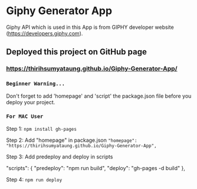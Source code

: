 # Giphy Generator App 

Giphy API which is used in this App is from GIPHY developer website (https://developers.giphy.com). 

## Deployed this project on GitHub page 

### https://thirihsumyataung.github.io/Giphy-Generator-App/

### `Beginner Warning...`

Don't forget to add 'homepage' and 'script' the package.json file before you deploy your project. 

### `For MAC User `

Step 1: `npm install gh-pages`

Step 2: Add "homepage" in package.json `"homepage": "https://thirihsumyataung.github.io/Giphy-Generator-App",` 

Step 3: Add predeploy and deploy in scripts 

  "scripts": { 
    "predeploy": "npm run build",
    "deploy": "gh-pages -d build"
  },

Step 4: `npm run deploy`



